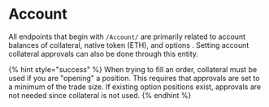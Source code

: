 # Account

All endpoints that begin with `/Account/` are primarily related to account balances of collateral, native token (ETH), and options . Setting account collateral approvals can also be done through this entity. &#x20;

{% hint style="success" %}
When trying to fill an order, collateral must be used if you are "opening" a position.  This requires that approvals are set to a minimum of the trade size. If existing option positions exist, approvals are not needed since collateral is not used.&#x20;
{% endhint %}
